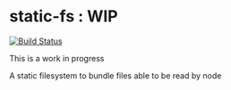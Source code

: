 # static-fs : WIP

[![Build Status](https://travis-ci.org/mistic/static-fs.svg?branch=master)](https://travis-ci.org/mistic/static-fs)

This is a work in progress

A static filesystem to bundle files able to be read by node
